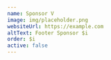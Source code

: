 ```yaml
---
name: Sponsor V
image: img/placeholder.png
websiteUrl: https://example.com
altText: Footer Sponsor $i
order: $i
active: false
---
```

